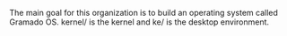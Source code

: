 The main goal for this organization is to build an operating system called Gramado OS. kernel/ is the kernel and ke/ is the desktop environment.
